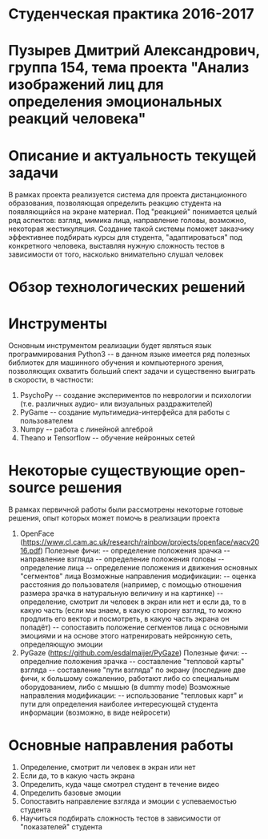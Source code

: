 # Студенческая практика 2016-2017
# Пузырев Дмитрий Александрович, группа 154, тема проекта "Анализ изображений лиц для определения эмоциональных реакций человека"
# Описание и актуальность текущей задачи
В рамках проекта реализуется система для проекта дистанционного образования, позволяющая определить реакцию студента на появляющийся на экране материал. Под "реакцией" понимается целый ряд аспектов: взгляд, мимика лица, направление головы, возможно, некоторая жестикуляция.
Создание такой системы поможет заказчику эффективнее подбирать курсы для студента, "адаптироваться" под конкретного человека, выставляя нужную сложность тестов в зависимости от того, насколько внимательно слушал человек
# Обзор технологических решений
# Инструменты
Основным инструментом реализации будет являться язык программирования Python3 -- в данном языке имеется ряд полезных библиотек для машинного обучения и компьютерного зрения, позволяющих охватить больший спект задачи и существенно выиграть в скорости, в частности:

1. PsychoPy -- создание экспериментов по неврологии и психологии (т.е. различных аудио- или визуальных раздражителей)
2. PyGame -- создание мультимедиа-интерфейса для работы с пользователем
3. Numpy -- работа с линейной алгеброй
4. Theano и Tensorflow -- обучение нейронных сетей
# Некоторые существующие open-source решения
В рамках первичной работы были рассмотрены некоторые готовые решения, опыт которых может помочь в реализации проекта
1. OpenFace (https://www.cl.cam.ac.uk/research/rainbow/projects/openface/wacv2016.pdf)
Полезные фичи:
-- определение положения зрачка
-- направление взгляда
-- определение положения головы
-- определение лица
-- определение положения и движения основных "сегментов" лица
Возможные направления модификации:
-- оценка расстояния до пользователя (например, с помощью отношения размера зрачка в натуральную величину и на картинке)
-- определение, смотрит ли человек в экран или нет и если да, то в какую часть (если мы знаем, в какую сторону взгляд, то можно продлить его вектор и посмотреть, в какую часть  экрана он попадёт)
-- сопоставить положение сегментов лица с основными эмоциями и на основе этого натренировать нейронную сеть, определяющую эмоции
2. PyGaze (https://github.com/esdalmaijer/PyGaze)
Полезные фичи:
-- определние положения зрачка
-- составление "тепловой карты" взгляда
-- составление "пути взгляда" по экрану (последние две фичи, к большому сожалению, работают либо со специальным оборудованием, либо с мышью (в dummy mode)
Возможные направления модификации:
-- использование "тепловых карт" и пути для определения наиболее интересующей студента информации (возможно, в виде нейросети)
# Основные направления работы
1. Определение, смотрит ли человек в экран или нет
2. Если да, то в какую часть экрана
3. Определить, куда чаще смотрел студент в течение видео
4. Определить базовые эмоции
5. Сопоставить направление взгляда и эмоции с успеваемостью студента
6. Научиться подбирать сложность тестов в зависимости от "показателей" студента

